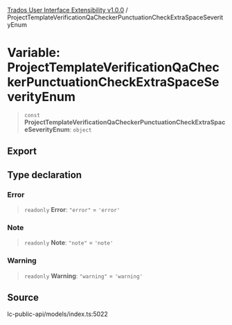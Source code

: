 [Trados User Interface Extensibility v1.0.0](../wiki/globals) / ProjectTemplateVerificationQaCheckerPunctuationCheckExtraSpaceSeverityEnum

# Variable: ProjectTemplateVerificationQaCheckerPunctuationCheckExtraSpaceSeverityEnum

> `const` **ProjectTemplateVerificationQaCheckerPunctuationCheckExtraSpaceSeverityEnum**: `object`

## Export

## Type declaration

### Error

> `readonly` **Error**: `"error"` = `'error'`

### Note

> `readonly` **Note**: `"note"` = `'note'`

### Warning

> `readonly` **Warning**: `"warning"` = `'warning'`

## Source

lc-public-api/models/index.ts:5022
